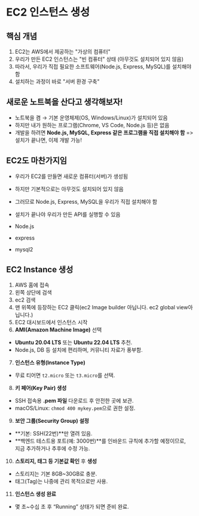 # EC2 인스턴스 생성

## 핵심 개념

1. EC2는 AWS에서 제공하는 "가상의 컴퓨터"
2. 우리가 만든 EC2 인스턴스는 "빈 컴퓨터" 상태 (아무것도 설치되어 있지 않음)
3. 따라서, 우리가 직접 필요한 소프트웨어(Node.js, Express, MySQL)를 설치해야 함
4. 설치하는 과정이 바로 "서버 환경 구축"

## 새로운 노트북을 산다고 생각해보자!

- 노트북을 켬 → 기본 운영체제(OS, Windows/Linux)가 설치되어 있음
- 하지만 내가 원하는 프로그램(Chrome, VS Code, Node.js 등)은 없음
- 개발을 하려면 **Node.js, MySQL, Express 같은 프로그램을 직접 설치해야 함**
  => 설치가 끝나면, 이제 개발 가능!

## EC2도 마찬가지임

- 우리가 EC2를 만들면 새로운 컴퓨터(서버)가 생성됨
- 하지만 기본적으로는 아무것도 설치되어 있지 않음
- 그러므로 Node.js, Express, MySQL을 우리가 직접 설치해야 함
- 설치가 끝나야 우리가 만든 API를 실행할 수 있음

- Node.js
- express
- mysql2

## EC2 Instance 생성

1. AWS 홈에 접속
2. 왼쪽 상단에 검색
3. ec2 검색
4. 맨 위쪽에 등장하는 EC2 클릭(ec2 Image builder 아닙니다. ec2 global view아닙니다.)
5. EC2 대시보드에서 인스턴스 시작
6. **AMI(Amazon Machine Image)** 선택

- **Ubuntu 20.04 LTS** 또는 **Ubuntu 22.04 LTS** 추천.
- Node.js, DB 등 설치에 편리하며, 커뮤니티 자료가 풍부함.

7. **인스턴스 유형(Instance Type)**

- 무료 티어면 `t2.micro` 또는 `t3.micro`를 선택.

8. **키 페어(Key Pair) 생성**

- SSH 접속용 **.pem 파일** 다운로드 후 안전한 곳에 보관.
- macOS/Linux: `chmod 400 mykey.pem`으로 권한 설정.

9. **보안 그룹(Security Group) 설정**

- **기본: SSH(22번)**만 열려 있음.
- **백엔드 테스트용 포트(예: 3000번)**를 인바운드 규칙에 추가할 예정이므로,  
  지금 추가하거나 추후에 수정 가능.

10. **스토리지, 태그 등 기본값 확인** 후 **생성**

- 스토리지는 기본 8GB~30GB로 충분.
- 태그(Tag)는 나중에 관리 목적으로만 사용.

11. **인스턴스 생성 완료**

- 몇 초~수십 초 후 “Running” 상태가 되면 준비 완료.
